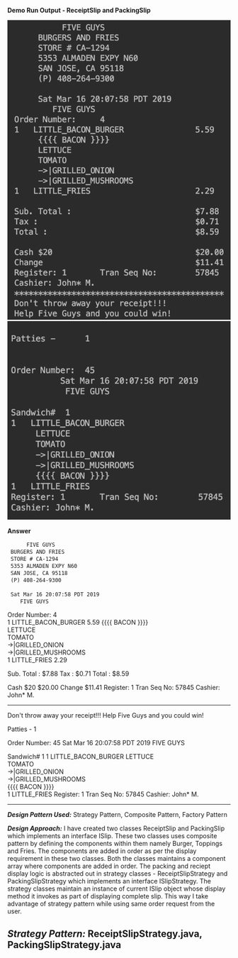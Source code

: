 **Demo Run Output - ReceiptSlip and PackingSlip**

![Demo Run Output - ReceiptSlip](https://github.com/saiprithipa/cmpe202/blob/master/lab6/output/receiptslip.png)
![Demo Run Output - PackingSlip](https://github.com/saiprithipa/cmpe202/blob/master/lab6/output/packingslip.png)


**Answer**

          FIVE GUYS          
     BURGERS AND FRIES          
     STORE # CA-1294          
     5353 ALMADEN EXPY N60          
     SAN JOSE, CA 95118          
     (P) 408-264-9300          

     Sat Mar 16 20:07:58 PDT 2019 
        FIVE GUYS        
Order Number:     4        
1   LITTLE_BACON_BURGER               5.59
     {{{{ BACON }}}}                
     LETTUCE             
     TOMATO             
     ->|GRILLED_ONION             
     ->|GRILLED_MUSHROOMS             
1   LITTLE_FRIES                      2.29

Sub. Total :                          $7.88
Tax :                                 $0.71
Total :                               $8.59

Cash $20                              $20.00
Change                                $11.41
Register: 1       Tran Seq No:        57845
Cashier: John* M.             
********************************************
Don't throw away your receipt!!!
Help Five Guys and you could win!





Patties -      1 


Order Number:  45
          Sat Mar 16 20:07:58 PDT 2019
           FIVE GUYS

Sandwich#  1
1   LITTLE_BACON_BURGER
     LETTUCE             
     TOMATO             
     ->|GRILLED_ONION             
     ->|GRILLED_MUSHROOMS             
     {{{{ BACON }}}}                
1   LITTLE_FRIES
Register: 1       Tran Seq No:        57845
Cashier: John* M.             

---

***Design Pattern Used:*** Strategy Pattern, Composite Pattern, Factory Pattern

***Design Approach:***
I have created two classes ReceiptSlip and PackingSlip which implements an interface ISlip. These two classes uses composite pattern by defining the components within them namely Burger, Toppings and Fries. The components are added in order as per the display requirement in these two classes. Both the classes maintains a component array where components are added in order.
The packing and reciept display logic is abstracted out in strategy classes - ReceiptSlipStrategy and PackingSlipStrategy which implements an interface ISlipStrategy. The strategy classes maintain an instance of current ISlip object whose display method it invokes as part of displaying complete slip. This way I take advantage of strategy pattern while using same order request from the user.

***Strategy Pattern:*** ReceiptSlipStrategy.java, PackingSlipStrategy.java
---
